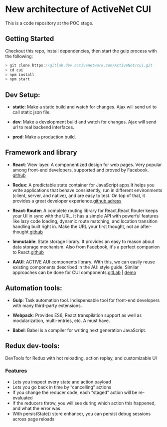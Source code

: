 # New architecture of ActiveNet CUI
This is a code repository at the POC stage.


## Getting Started
Checkout this repo, install dependencies, then start the gulp process with the following:

```js
> git clone https://gitlab.dev.activenetwork.com/ActiveNet/cui.git
> cd cui
> npm install
> npm start
```


## Dev Setup:

* **static**: Make a static build and watch for changes. Ajax will send url to call static json file.

* **dev**: Make a development build and watch for changes. Ajax will send url to real backend interfaces.

* **prod**: Make a production build.

## Framework and library
* **React**: View layer. A componentized design for web pages. Very popular among front-end developers, supported and proved by Facebook. [github](https://github.com/facebook/react)

* **Redux**: A predictable state container for JavaScript apps.It helps you write applications that behave consistently, run in different environments (client, server, and native), and are easy to test. On top of that, it provides a great developer experience.[github adress](https://github.com/reactjs/redux)

* **React-Router**: A complete routing library for React.React Router keeps your UI in sync with the URL. It has a simple API with powerful features like lazy code loading, dynamic route matching, and location transition handling built right in. Make the URL your first thought, not an after-thought.[github](https://github.com/reactjs/react-router)

* **Immutable**: State storage library. It provides an easy to reason about data storage mechanism. Also from Facebook, it's a perfect companion to React.[github](https://github.com/facebook/immutable-js)

* **AAUI**: ACTIVE AUI components library. With this, we can easily reuse existing components described in the AUI style guide. Similar approaches can be done for CUI components.[gitLab](https://github.com/reactjs/redux) | [demo](http://fee:9005/)


## Automation tools:

* **Gulp**: Task automation tool. Indispensable tool for front-end developers with many third-party extensions.

* **Webpack**: Provides ES6, React transpilation support as well as modularization, multi-entries, etc. A must have.

* **Babel**: Babel is a compiler for writing next generation JavaScript.


## Redux dev-tools:
DevTools for Redux with hot reloading, action replay, and customizable UI

### Features
* Lets you inspect every state and action payload
* Lets you go back in time by “cancelling” actions
* If you change the reducer code, each “staged” action will be re-evaluated
* If the reducers throw, you will see during which action this happened, and what the error was
* With persistState() store enhancer, you can persist debug sessions across page reloads
